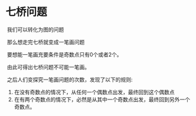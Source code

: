 # 七桥问题

​	我们可以转化为图的问题

​	那么想走完七桥就变成一笔画问题

​	要想能一笔画充要条件是奇数点只有0个或者2个。

​	由此可得出七桥问题不可能一笔画。

​	之后人们变探究一笔画问题的次数，发现了以下的规则:

1. 在没有奇数点的情况下，从任何一个偶数点出发，最终回到这个偶数点
2. 在有两个奇数点的情况下，必然是从其中一个奇数点出发，最终回到另外一个奇数点。





